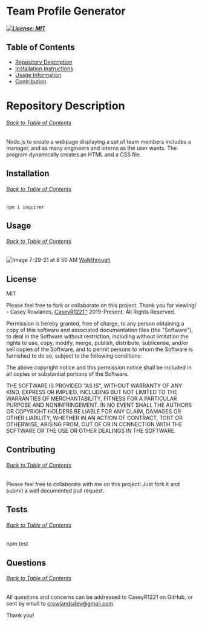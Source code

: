 

# Team Profile Generator
  ##### [![License: MIT](https://img.shields.io/badge/License-MIT-yellow.svg)](https://opensource.org/licenses/MIT)
  ## Table of Contents
  * [Repository Description](#description)
  * [Installation Instructions](#installation)
  * [Usage Information](#usage)
  * [Contribution](#contribute)
  
  # Repository Description
  ###### [Back to Table of Contents](#Table-of-Contents)
  Node.js to create a webpage displaying a set of team members includes a manager, and as many engineers and interns as the user wants. The program dynamically creates an HTML and a CSS file.

  ## Installation
  ###### [Back to Table of Contents](#Table-of-Contents)
  
  ```
  npm i inquirer
  ```

  ## Usage
  ###### [Back to Table of Contents](#Table-of-Contents)
  
  
![Image 7-29-21 at 8 50 AM](https://user-images.githubusercontent.com/44381344/127495751-0e6e5915-9166-4393-baba-d3ef1ea224ec.jpg)
[Walkthrough](https://youtu.be/UDENQeBqTXs)

   
 ## License
 MIT
 
Please feel free to fork or collaborate on this project. Thank you for viewing! - Casey Rowlands, [CaseyR1221™](https://github.com/CaseyR1221/Team-Profile-Generator) 2019-Present. All Rights Reserved.
    
 Permission is hereby granted, free of charge, to any person obtaining a copy of this software and associated documentation files (the "Software"), to deal in the Software without restriction, including without limitation the rights to use, copy, modify, merge, publish, distribute, sublicense, and/or sell copies of the Software, and to permit persons to whom the Software is furnished to do so, subject to the following conditions:
 
 The above copyright notice and this permission notice shall be included in all copies or substantial portions of the Software.
 
 THE SOFTWARE IS PROVIDED "AS IS", WITHOUT WARRANTY OF ANY KIND, EXPRESS OR IMPLIED, INCLUDING BUT NOT LIMITED TO THE WARRANTIES OF MERCHANTABILITY, FITNESS FOR A PARTICULAR PURPOSE AND NONINFRINGEMENT. IN NO EVENT SHALL THE AUTHORS OR COPYRIGHT HOLDERS BE LIABLE FOR ANY CLAIM, DAMAGES OR OTHER LIABILITY, WHETHER IN AN ACTION OF CONTRACT, TORT OR OTHERWISE, ARISING FROM, OUT OF OR IN CONNECTION WITH THE SOFTWARE OR THE USE OR OTHER DEALINGS IN THE SOFTWARE.

  ## Contributing
  ###### [Back to Table of Contents](#Table-of-Contents)
  Please feel free to collaborate with me on this project! Just fork it and submit a well documented pull request.

  ## Tests
  ###### [Back to Table of Contents](#Table-of-Contents)
  npm test
  
  ## Questions
  ###### [Back to Table of Contents](#Table-of-Contents)
  All questions and concerns can be addressed to CaseyR1221 on GitHub, or sent by email to crowlandsdev@gmail.com.
  
Thank you!
